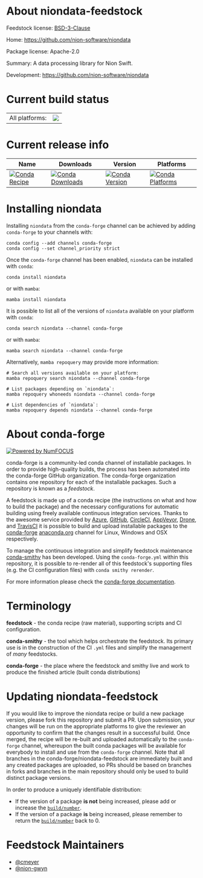 About niondata-feedstock
========================

Feedstock license: [BSD-3-Clause](https://github.com/conda-forge/niondata-feedstock/blob/main/LICENSE.txt)

Home: https://github.com/nion-software/niondata

Package license: Apache-2.0

Summary: A data processing library for Nion Swift.

Development: https://github.com/nion-software/niondata

Current build status
====================


<table><tr><td>All platforms:</td>
    <td>
      <a href="https://dev.azure.com/conda-forge/feedstock-builds/_build/latest?definitionId=8855&branchName=main">
        <img src="https://dev.azure.com/conda-forge/feedstock-builds/_apis/build/status/niondata-feedstock?branchName=main">
      </a>
    </td>
  </tr>
</table>

Current release info
====================

| Name | Downloads | Version | Platforms |
| --- | --- | --- | --- |
| [![Conda Recipe](https://img.shields.io/badge/recipe-niondata-green.svg)](https://anaconda.org/conda-forge/niondata) | [![Conda Downloads](https://img.shields.io/conda/dn/conda-forge/niondata.svg)](https://anaconda.org/conda-forge/niondata) | [![Conda Version](https://img.shields.io/conda/vn/conda-forge/niondata.svg)](https://anaconda.org/conda-forge/niondata) | [![Conda Platforms](https://img.shields.io/conda/pn/conda-forge/niondata.svg)](https://anaconda.org/conda-forge/niondata) |

Installing niondata
===================

Installing `niondata` from the `conda-forge` channel can be achieved by adding `conda-forge` to your channels with:

```
conda config --add channels conda-forge
conda config --set channel_priority strict
```

Once the `conda-forge` channel has been enabled, `niondata` can be installed with `conda`:

```
conda install niondata
```

or with `mamba`:

```
mamba install niondata
```

It is possible to list all of the versions of `niondata` available on your platform with `conda`:

```
conda search niondata --channel conda-forge
```

or with `mamba`:

```
mamba search niondata --channel conda-forge
```

Alternatively, `mamba repoquery` may provide more information:

```
# Search all versions available on your platform:
mamba repoquery search niondata --channel conda-forge

# List packages depending on `niondata`:
mamba repoquery whoneeds niondata --channel conda-forge

# List dependencies of `niondata`:
mamba repoquery depends niondata --channel conda-forge
```


About conda-forge
=================

[![Powered by
NumFOCUS](https://img.shields.io/badge/powered%20by-NumFOCUS-orange.svg?style=flat&colorA=E1523D&colorB=007D8A)](https://numfocus.org)

conda-forge is a community-led conda channel of installable packages.
In order to provide high-quality builds, the process has been automated into the
conda-forge GitHub organization. The conda-forge organization contains one repository
for each of the installable packages. Such a repository is known as a *feedstock*.

A feedstock is made up of a conda recipe (the instructions on what and how to build
the package) and the necessary configurations for automatic building using freely
available continuous integration services. Thanks to the awesome service provided by
[Azure](https://azure.microsoft.com/en-us/services/devops/), [GitHub](https://github.com/),
[CircleCI](https://circleci.com/), [AppVeyor](https://www.appveyor.com/),
[Drone](https://cloud.drone.io/welcome), and [TravisCI](https://travis-ci.com/)
it is possible to build and upload installable packages to the
[conda-forge](https://anaconda.org/conda-forge) [anaconda.org](https://anaconda.org/)
channel for Linux, Windows and OSX respectively.

To manage the continuous integration and simplify feedstock maintenance
[conda-smithy](https://github.com/conda-forge/conda-smithy) has been developed.
Using the ``conda-forge.yml`` within this repository, it is possible to re-render all of
this feedstock's supporting files (e.g. the CI configuration files) with ``conda smithy rerender``.

For more information please check the [conda-forge documentation](https://conda-forge.org/docs/).

Terminology
===========

**feedstock** - the conda recipe (raw material), supporting scripts and CI configuration.

**conda-smithy** - the tool which helps orchestrate the feedstock.
                   Its primary use is in the construction of the CI ``.yml`` files
                   and simplify the management of *many* feedstocks.

**conda-forge** - the place where the feedstock and smithy live and work to
                  produce the finished article (built conda distributions)


Updating niondata-feedstock
===========================

If you would like to improve the niondata recipe or build a new
package version, please fork this repository and submit a PR. Upon submission,
your changes will be run on the appropriate platforms to give the reviewer an
opportunity to confirm that the changes result in a successful build. Once
merged, the recipe will be re-built and uploaded automatically to the
`conda-forge` channel, whereupon the built conda packages will be available for
everybody to install and use from the `conda-forge` channel.
Note that all branches in the conda-forge/niondata-feedstock are
immediately built and any created packages are uploaded, so PRs should be based
on branches in forks and branches in the main repository should only be used to
build distinct package versions.

In order to produce a uniquely identifiable distribution:
 * If the version of a package **is not** being increased, please add or increase
   the [``build/number``](https://docs.conda.io/projects/conda-build/en/latest/resources/define-metadata.html#build-number-and-string).
 * If the version of a package **is** being increased, please remember to return
   the [``build/number``](https://docs.conda.io/projects/conda-build/en/latest/resources/define-metadata.html#build-number-and-string)
   back to 0.

Feedstock Maintainers
=====================

* [@cmeyer](https://github.com/cmeyer/)
* [@nion-gwyn](https://github.com/nion-gwyn/)


<!-- dummy commit to enable rerendering -->

